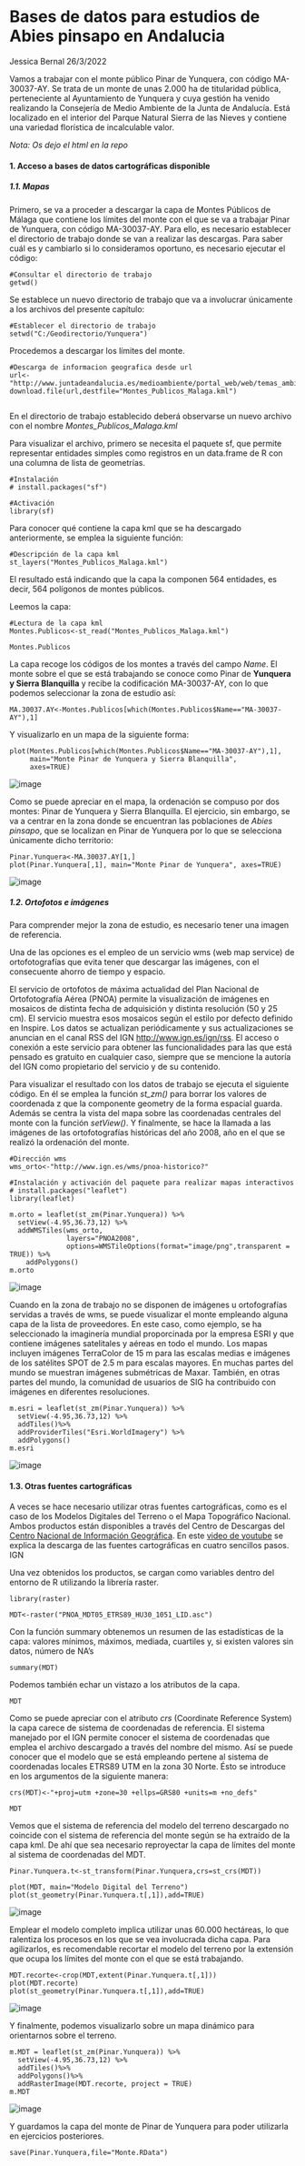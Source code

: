 # Bases de datos para estudios de Abies pinsapo en Andalucia

Jessica Bernal
26/3/2022


Vamos a trabajar con el monte público Pinar de Yunquera, con código MA-30037-AY. Se trata de un monte de unas 2.000 ha de titularidad pública, perteneciente al Ayuntamiento de Yunquera y cuya gestión ha venido realizando la Consejería de Medio Ambiente de la Junta de Andalucía. Está localizado en el interior del Parque Natural Sierra de las Nieves y contiene una variedad florística de incalculable valor.

*Nota: Os dejo el html en la repo*

#### 1. Acceso a bases de datos cartográficas disponible
##### 1.1. Mapas

Primero, se va a proceder a descargar la capa de Montes Públicos de Málaga que contiene los límites del monte con el que se va a trabajar Pinar de Yunquera, con código MA-30037-AY. Para ello, es necesario establecer el directorio de trabajo donde se van a realizar las descargas. Para saber cuál es y cambiarlo si lo consideramos oportuno, es necesario ejecutar el código:


```{r}
#Consultar el directorio de trabajo
getwd()
```

Se establece un nuevo directorio de trabajo que va a involucrar únicamente a los archivos del presente capítulo:
```{r}
#Establecer el directorio de trabajo
setwd("C:/Geodirectorio/Yunquera")
```


Procedemos a descargar los límites del monte.

```{r}
#Descarga de informacion geografica desde url
url<-"http://www.juntadeandalucia.es/medioambiente/portal_web/web/temas_ambientales/montes/gestion_forestal_sostenible/static_files/catmalaga.kml"
download.file(url,destfile="Montes_Publicos_Malaga.kml")


```
En el directorio de trabajo establecido deberá observarse un nuevo archivo con el nombre *Montes_Publicos_Malaga.kml*

Para visualizar el archivo, primero se necesita el paquete sf, que permite representar entidades simples como registros en un data.frame de R con una columna de lista de geometrías.

```{r}
#Instalación 
# install.packages("sf")

#Activación
library(sf)
```

Para conocer qué contiene la capa kml que se ha descargado anteriormente, se emplea la siguiente función:

```{r}
#Descripción de la capa kml
st_layers("Montes_Publicos_Malaga.kml")
```



El resultado está indicando que la capa la componen 564 entidades, es decir, 564 polígonos de montes públicos.

Leemos la capa:

```{r}
#Lectura de la capa kml
Montes.Publicos<-st_read("Montes_Publicos_Malaga.kml")
```


```{r}
Montes.Publicos
```


La capa recoge los códigos de los montes a través del campo *Name*. El monte sobre el que se está trabajando se conoce como Pinar de **Yunquera y Sierra Blanquilla** y recibe la codificación MA-30037-AY, con lo que podemos seleccionar la zona de estudio así:
```{r}
MA.30037.AY<-Montes.Publicos[which(Montes.Publicos$Name=="MA-30037-AY"),1]
```


Y visualizarlo en un mapa de la siguiente forma:

```{r}
plot(Montes.Publicos[which(Montes.Publicos$Name=="MA-30037-AY"),1],
     main="Monte Pinar de Yunquera y Sierra Blanquilla",
     axes=TRUE)
```
![image](https://user-images.githubusercontent.com/100314590/160256117-c3f1b48e-a843-4059-aba8-e051375e0109.png)


Como se puede apreciar en el mapa, la ordenación se compuso por dos montes: Pinar de Yunquera y Sierra Blanquilla. El ejercicio, sin embargo, se va a centrar en la zona donde se encuentran las poblaciones de *Abies pinsapo*, que se localizan en Pinar de Yunquera por lo que se selecciona únicamente dicho territorio:
```{r}
Pinar.Yunquera<-MA.30037.AY[1,]
plot(Pinar.Yunquera[,1], main="Monte Pinar de Yunquera", axes=TRUE)
```
![image](https://user-images.githubusercontent.com/100314590/160256125-12494705-27ff-4498-b0e5-9064cfa5d57e.png)


##### 1.2. Ortofotos e imágenes
Para comprender mejor la zona de estudio, es necesario tener una imagen de referencia.

Una de las opciones es el empleo de un servicio wms (web map service) de ortofotografías que evita tener que descargar las imágenes, con el consecuente ahorro de tiempo y espacio.

El servicio de ortofotos de máxima actualidad del Plan Nacional de Ortofotografía Aérea (PNOA) permite la visualización de imágenes en mosaicos de distinta fecha de adquisición y distinta resolución (50 y 25 cm). El servicio muestra esos mosaicos según el estilo por defecto definido en Inspire. Los datos se actualizan periódicamente y sus actualizaciones se anuncian en el canal RSS del IGN http://www.ign.es/ign/rss. El acceso o conexión a este servicio para obtener las funcionalidades para las que está pensado es gratuito en cualquier caso, siempre que se mencione la autoría del IGN como propietario del servicio y de su contenido.

Para visualizar el resultado con los datos de trabajo se ejecuta el siguiente código. En él se emplea la función *st_zm()* para borrar los valores de coordenada z que la componente geometry de la forma espacial guarda. Además se centra la vista del mapa sobre las coordenadas centrales del monte con la función *setView()*. Y finalmente, se hace la llamada a las imágenes de las ortofotografías históricas del año 2008, año en el que se realizó la ordenación del monte.

```{r}
#Dirección wms
wms_orto<-"http://www.ign.es/wms/pnoa-historico?"

#Instalación y activación del paquete para realizar mapas interactivos 
# install.packages("leaflet")
library(leaflet)

m.orto = leaflet(st_zm(Pinar.Yunquera)) %>% 
  setView(-4.95,36.73,12) %>%
  addWMSTiles(wms_orto,
              layers="PNOA2008",
              options=WMSTileOptions(format="image/png",transparent = TRUE)) %>%
    addPolygons()
m.orto 
```
![image](https://user-images.githubusercontent.com/100314590/160256164-e59260a9-947b-469c-8ed6-cb30629252ae.png)



Cuando en la zona de trabajo no se disponen de imágenes u ortofografías servidas a través de wms, se puede visualizar el monte empleando alguna capa de la lista de proveedores. En este caso, como ejemplo, se ha seleccionado la imaginería mundial proporcinada por la empresa ESRI y que contiene imágenes satelitales y aéreas en todo el mundo. Los mapas incluyen imágenes TerraColor de 15 m para las escalas medias e imágenes de los satélites SPOT de 2.5 m para escalas mayores. En muchas partes del mundo se muestran imágenes submétricas de Maxar. También, en otras partes del mundo, la comunidad de usuarios de SIG ha contribuido con imágenes en diferentes resoluciones.

```{r}
m.esri = leaflet(st_zm(Pinar.Yunquera)) %>% 
  setView(-4.95,36.73,12) %>%
  addTiles()%>% 
  addProviderTiles("Esri.WorldImagery") %>%
  addPolygons()
m.esri

```
![image](https://user-images.githubusercontent.com/100314590/160256174-12839651-f4aa-430e-8011-d25ad58aecc0.png)


#### 1.3. Otras fuentes cartográficas
A veces se hace necesario utilizar otras fuentes cartográficas, como es el caso de los Modelos Digitales del Terreno o el Mapa Topográfico Nacional. Ambos productos están disponibles a través del Centro de Descargas del [Centro Nacional de Información Geográfica](https://centrodedescargas.cnig.es/CentroDescargas/index.jsp#). En este [video de youtube](https://www.youtube.com/watch?v=2u88We_Zyzg)  se explica la descarga de las fuentes cartográficas en cuatro sencillos pasos. IGN

Una vez obtenidos los productos, se cargan como variables dentro del entorno de R utilizando la librería raster.


```{r}
library(raster)
```

```{r}
MDT<-raster("PNOA_MDT05_ETRS89_HU30_1051_LID.asc")
```

Con la función summary obtenemos un resumen de las estadísticas de la capa: valores mínimos, máximos, mediada, cuartiles y, si existen valores sin datos, número de NA’s

```{r}
summary(MDT)
```


Podemos también echar un vistazo a los atributos de la capa.

```{r}
MDT
```

Como se puede apreciar con el atributo *crs* (Coordinate Reference System) la capa carece de sistema de coordenadas de referencia. El sistema manejado por el IGN permite conocer el sistema de coordenadas que emplea el archivo descargado a través del nombre del mismo. Así se puede conocer que el modelo que se está empleando pertene al sistema de coordenadas locales ETRS89 UTM en la zona 30 Norte. Ésto se introduce en los argumentos de la siguiente manera:

```{r}
crs(MDT)<-"+proj=utm +zone=30 +ellps=GRS80 +units=m +no_defs"
```

```{r}
MDT
```


Vemos que el sistema de referencia del modelo del terreno descargado no coincide con el sistema de referencia del monte según se ha extraído de la capa kml. De ahí que sea necesario reproyectar la capa de límites del monte al sistema de coordenadas del MDT.

```{r}
Pinar.Yunquera.t<-st_transform(Pinar.Yunquera,crs=st_crs(MDT))

plot(MDT, main="Modelo Digital del Terreno")
plot(st_geometry(Pinar.Yunquera.t[,1]),add=TRUE)
```
![image](https://user-images.githubusercontent.com/100314590/160256206-415d7781-1475-4a9c-b5ff-5f6082212cba.png)

Emplear el modelo completo implica utilizar unas 60.000 hectáreas, lo que ralentiza los procesos en los que se vea involucrada dicha capa. Para agilizarlos, es recomendable recortar el modelo del terreno por la extensión que ocupa los límites del monte con el que se está trabajando.

```{r}
MDT.recorte<-crop(MDT,extent(Pinar.Yunquera.t[,1]))
plot(MDT.recorte)
plot(st_geometry(Pinar.Yunquera.t[,1]),add=TRUE)
```

![image](https://user-images.githubusercontent.com/100314590/160256214-403aff58-a56b-461b-8c33-19afc85aa840.png)

Y finalmente, podemos visualizarlo sobre un mapa dinámico para orientarnos sobre el terreno.


```{r}
m.MDT = leaflet(st_zm(Pinar.Yunquera)) %>% 
  setView(-4.95,36.73,12) %>%
  addTiles()%>% 
  addPolygons()%>%
  addRasterImage(MDT.recorte, project = TRUE)
m.MDT
```
![image](https://user-images.githubusercontent.com/100314590/160256246-504daae7-112a-4a79-93c9-5f399ff3a773.png)



Y guardamos la capa del monte de Pinar de Yunquera para poder utilizarla en ejercicios posteriores.
```{r}
save(Pinar.Yunquera,file="Monte.RData")
```



